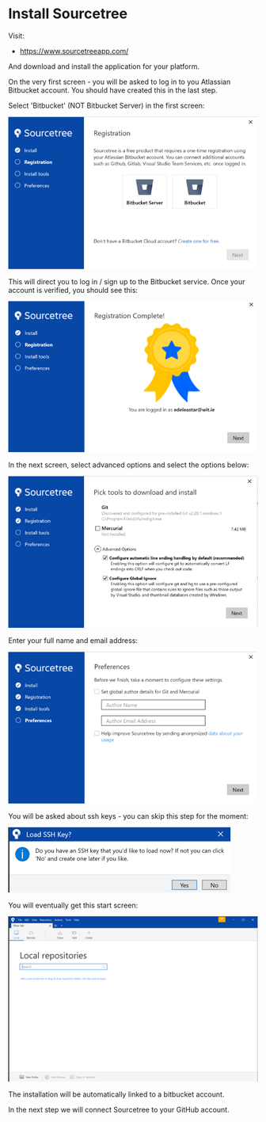 # Install Sourcetree

Visit:

- <https://www.sourcetreeapp.com/>

And download and install the application for your platform.

On the very first screen - you will be asked to log in to you Atlassian Bitbucket account. You should have created this in the last step. 

Select 'Bitbucket' (NOT Bitbucket Server) in the first screen:

![](img/01.png)

This will direct you to log in / sign up to the Bitbucket service. Once your account is verified, you should see this:

![](img/02.png)

In the next screen, select advanced options and select the options below:

![](img/03.png)

Enter your full name and email address:

![](img/04.png)


You will be asked about ssh keys - you can skip this step for the moment:

![](img/05.png)


You will eventually get this start screen:

![](img/06.png)

The installation will be automatically linked to a bitbucket account. 

In the next step we will connect Sourcetree to your GitHub account.

